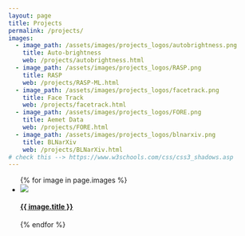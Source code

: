 ```yaml
---
layout: page
title: Projects
permalink: /projects/
images:
  - image_path: /assets/images/projects_logos/autobrightness.png
    title: Auto-brightness
    web: /projects/autobrightness.html
  - image_path: /assets/images/projects_logos/RASP.png
    title: RASP
    web: /projects/RASP-ML.html
  - image_path: /assets/images/projects_logos/facetrack.png
    title: Face Track
    web: /projects/facetrack.html
  - image_path: /assets/images/projects_logos/FORE.png
    title: Aemet Data
    web: /projects/FORE.html
  - image_path: /assets/images/projects_logos/blnarxiv.png
    title: BLNarXiv
    web: /projects/BLNarXiv.html
# check this --> https://www.w3schools.com/css/css3_shadows.asp
---
```


<div class='clearfix'></div>
<div class='center' style = "margin-top:3%; margin-bottom:5%">
   <ul class="press">
      {% for image in page.images %}
      <li>
         <div class="press-logo">
            <a href='{{ image.web}}'>
               <img class="img_logo" src="{{ image.image_path }}"/>
            </a>
         </div>
         <span class="sr-only">
         <h4>
            <a class='title_link' href='{{ image.web }}'>{{ image.title }}</a>
         </h4>
         </span>
      </li>
      {% endfor %}
   </ul>
</div>
